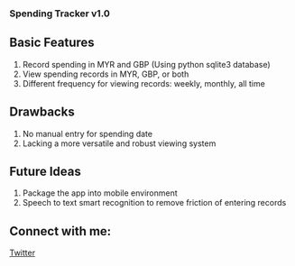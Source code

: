 ### Spending Tracker v1.0

## Basic Features

1. Record spending in MYR and GBP (Using python sqlite3 database)
2. View spending records in MYR, GBP, or both
3. Different frequency for viewing records: weekly, monthly, all time

## Drawbacks

1. No manual entry for spending date
2. Lacking a more versatile and robust viewing system

## Future Ideas

1. Package the app into mobile environment
2. Speech to text smart recognition to remove friction of entering records

## Connect with me:

[Twitter](https://twitter.com/the_DarrenSeet)
